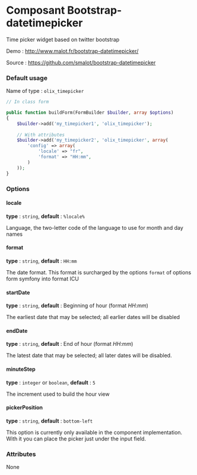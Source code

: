Composant Bootstrap-datetimepicker
==================================

Time picker widget based on twitter bootstrap

Demo : http://www.malot.fr/bootstrap-datetimepicker/

Source : https://github.com/smalot/bootstrap-datetimepicker


### Default usage

Name of type : `olix_timepicker`

``` php
// In class form

public function buildForm(FormBuilder $builder, array $options)
{
    $builder->add('my_timepicker1', 'olix_timepicker');
    
    // With attributes
    $builder->add('my_timepicker2', 'olix_timepicker', array(
        'config' => array(
            'locale' => "fr",
            'format' => "HH:mm",
        )
    ));
}
```

### Options

#### locale
**type** : `string`, **default** : `%locale%`

Language, the two-letter code of the language to use for month and day names

#### format
**type** : `string`, **default** : `HH:mm`

The date format. This format is surcharged by the options `format` of options form symfony into format ICU

#### startDate
**type** : `string`, **default** : Beginning of hour (format *HH:mm*)

The earliest date that may be selected; all earlier dates will be disabled

#### endDate
**type** : `string`, **default** : End of hour (format *HH:mm*)

The latest date that may be selected; all later dates will be disabled.

#### minuteStep
**type** : `integer` or `boolean`, **default** : `5`

The increment used to build the hour view

#### pickerPosition
**type** : `string`, **default** : `bottom-left`

This option is currently only available in the component implementation. With it you can place the picker just under the input field.

### Attributes

None